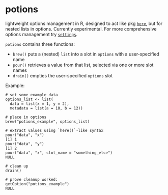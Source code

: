 # potions
lightweight options management in R, designed to act like pkg 
[`here`](https://cran.r-project.org/package=here), but for nested lists in 
options. Currently experimental. For more comprehensive options
management try [`settings`](https://cran.r-project.org/package=settings).

`potions` contains three functions:
* `brew()` puts a (nested) `list` into a slot in `options` with a user-specified name
* `pour()` retrieves a value from that list, selected via one or more slot names
* `drain()` empties the user-specified `options` slot

Example:
```
# set some example data
options_list <- list(
  data = list(x = 1, y = 2),
  metadata = list(a = 10, b = 12))
  
# place in options
brew("potions_example", options_list)
  
# extract values using `here()`-like syntax
pour("data", "x")
[1] 1
pour("data", "y")
[1] 2
pour("data", "x", slot_name = "something_else")
NULL

# clean up
drain()

# prove cleanup worked:
getOption("potions_example")
NULL
```